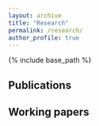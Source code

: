 ```yaml
---
layout: archive
title: "Research"
permalink: /research/
author_profile: true
---
```


{% include base_path %}

## Publications

## Working papers

